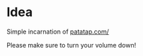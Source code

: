 # Idea

Simple incarnation of [patatap.com/](https://patatap.com/ "https://patatap.com/")

Please make sure to turn your volume down!